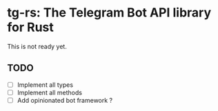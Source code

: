 # tg-rs: The Telegram Bot API library for Rust

This is not ready yet.

## TODO

- [ ] Implement all types
- [ ] Implement all methods
- [ ] Add opinionated bot framework ?
